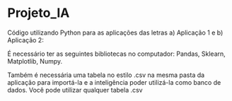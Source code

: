 # Projeto_IA

Código utilizando Python para as aplicações das letras a) Aplicação 1 e b) Aplicação 2: 

É necessário ter as seguintes bibliotecas no computador:
Pandas,
Sklearn,
Matplotlib,
Numpy.

Também é necessária uma tabela no estilo .csv na mesma pasta da aplicação para importá-la e a inteligência poder utilizá-la como banco de dados. Você pode utilizar qualquer tabela .csv
